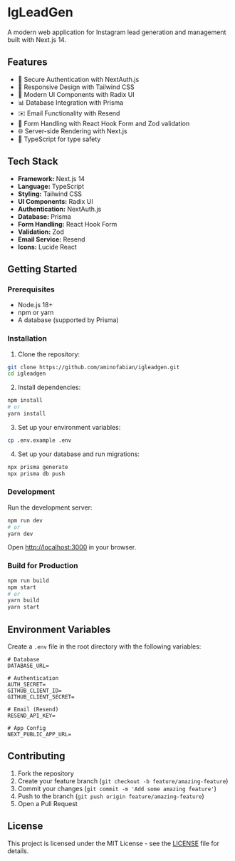 # IgLeadGen

A modern web application for Instagram lead generation and management built with Next.js 14.

## Features

- 🔐 Secure Authentication with NextAuth.js
- 📱 Responsive Design with Tailwind CSS
- 🎨 Modern UI Components with Radix UI
- 📊 Database Integration with Prisma
- ✉️ Email Functionality with Resend
- 🔄 Form Handling with React Hook Form and Zod validation
- 🌐 Server-side Rendering with Next.js
- 🎯 TypeScript for type safety

## Tech Stack

- **Framework:** Next.js 14
- **Language:** TypeScript
- **Styling:** Tailwind CSS
- **UI Components:** Radix UI
- **Authentication:** NextAuth.js
- **Database:** Prisma
- **Form Handling:** React Hook Form
- **Validation:** Zod
- **Email Service:** Resend
- **Icons:** Lucide React

## Getting Started

### Prerequisites

- Node.js 18+ 
- npm or yarn
- A database (supported by Prisma)

### Installation

1. Clone the repository:
```bash
git clone https://github.com/aminofabian/igleadgen.git
cd igleadgen
```

2. Install dependencies:
```bash
npm install
# or
yarn install
```

3. Set up your environment variables:
```bash
cp .env.example .env
```

4. Set up your database and run migrations:
```bash
npx prisma generate
npx prisma db push
```

### Development

Run the development server:
```bash
npm run dev
# or
yarn dev
```

Open [http://localhost:3000](http://localhost:3000) in your browser.

### Build for Production

```bash
npm run build
npm start
# or
yarn build
yarn start
```

## Environment Variables

Create a `.env` file in the root directory with the following variables:

```env
# Database
DATABASE_URL=

# Authentication
AUTH_SECRET=
GITHUB_CLIENT_ID=
GITHUB_CLIENT_SECRET=

# Email (Resend)
RESEND_API_KEY=

# App Config
NEXT_PUBLIC_APP_URL=
```

## Contributing

1. Fork the repository
2. Create your feature branch (`git checkout -b feature/amazing-feature`)
3. Commit your changes (`git commit -m 'Add some amazing feature'`)
4. Push to the branch (`git push origin feature/amazing-feature`)
5. Open a Pull Request

## License

This project is licensed under the MIT License - see the [LICENSE](LICENSE) file for details.